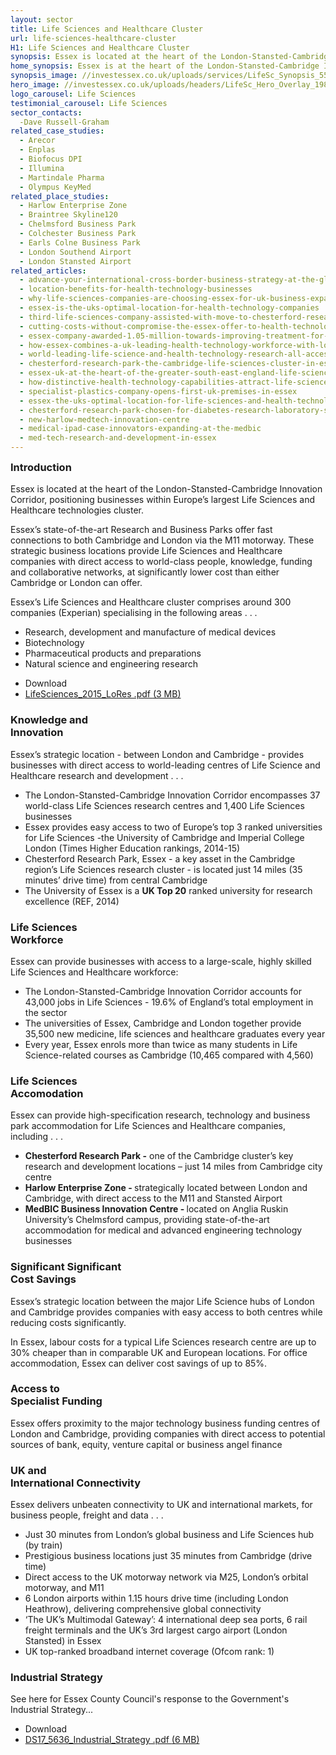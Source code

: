 ```yaml
---
layout: sector
title: Life Sciences and Healthcare Cluster
url: life-sciences-healthcare-cluster
H1: Life Sciences and Healthcare Cluster
synopsis: Essex is located at the heart of the London-Stansted-Cambridge Innovation Corridor, positioning businesses within Europe’s largest Life Sciences and Healthcare technologies cluster. 
home_synopsis: Essex is at the heart of the London-Stansted-Cambridge Innovation Corridor, positioning businesses in Europe’s largest Life Sciences & Healthcare technologies cluster
synopsis_image: //investessex.co.uk/uploads/services/LifeSc_Synopsis_555x300.jpg
hero_image: //investessex.co.uk/uploads/headers/LifeSc_Hero_Overlay_1980x600.jpg
logo_carousel: Life Sciences
testimonial_carousel: Life Sciences
sector_contacts: 
  -Dave Russell-Graham
related_case_studies: 
  - Arecor
  - Enplas
  - Biofocus DPI
  - Illumina
  - Martindale Pharma
  - Olympus KeyMed
related_place_studies:
  - Harlow Enterprise Zone
  - Braintree Skyline120
  - Chelmsford Business Park
  - Colchester Business Park
  - Earls Colne Business Park
  - London Southend Airport
  - London Stansted Airport
related_articles:
  - advance-your-international-cross-border-business-strategy-at-the-global-exp
  - location-benefits-for-health-technology-businesses
  - why-life-sciences-companies-are-choosing-essex-for-uk-business-expansions
  - essex-is-the-uks-optimal-location-for-health-technology-companies
  - third-life-sciences-company-assisted-with-move-to-chesterford-research-park
  - cutting-costs-without-compromise-the-essex-offer-to-health-technology-companies
  - essex-company-awarded-1.05-million-towards-improving-treatment-for-diabetes
  - how-essex-combines-a-uk-leading-health-technology-workforce-with-lower-labour-costs
  - world-leading-life-science-and-health-technology-research-all-accessible-from-essex
  - chesterford-research-park-the-cambridge-life-sciences-cluster-in-essex
  - essex-uk-at-the-heart-of-the-greater-south-east-england-life-sciences-and-healthcare-cluster
  - how-distinctive-health-technology-capabilities-attract-life-science-healthcare-companies-to-essex
  - specialist-plastics-company-opens-first-uk-premises-in-essex
  - essex-the-uks-optimal-location-for-life-sciences-and-health-technology-companies
  - chesterford-research-park-chosen-for-diabetes-research-laboratory-space
  - new-harlow-medtech-innovation-centre
  - medical-ipad-case-innovators-expanding-at-the-medbic
  - med-tech-research-and-development-in-essex
---
```

<h3 style="margin-top: 0px;">Introduction</h3>
<p>Essex is located at the heart of the London-Stansted-Cambridge Innovation Corridor, positioning businesses within Europe’s largest Life Sciences and Healthcare technologies cluster.</p>
<p>Essex’s state-of-the-art Research and Business Parks offer fast connections to both Cambridge and London via the M11 motorway. These strategic business locations provide Life Sciences and Healthcare companies with direct access to world-class people, knowledge, funding and collaborative networks, at significantly lower cost than either Cambridge or London can offer.</p>
<p>Essex’s Life Sciences and Healthcare cluster comprises around 300 companies (Experian) specialising in the following areas . . .</p>
<ul>
	<li>Research, development and manufacture of medical devices</li>
	<li>Biotechnology</li>
	<li>Pharmaceutical products and preparations</li>
	<li>Natural science and engineering research</li>
</ul>
<ul class="downloadable-files">                        
  <li class="header">Download</li>
  <li><a href="http://docs.google.com/viewer?url=http://investessex.co.uk/uploads/pdf/LifeSciences_2015_LoRes.pdf" alt="" class="btn ugdv_link" target="_blank">LifeSciences_2015_LoRes .pdf <span>(3 MB)</span></a></li>
</ul>
<h3>Knowledge and<br>Innovation</h3>
<p>Essex’s strategic location - between London and Cambridge - provides businesses with direct access to world-leading centres of Life Science and Healthcare research and development . . .</p>
<ul>
  <li>The London-Stansted-Cambridge Innovation Corridor encompasses 37 world-class Life Sciences research centres and 1,400 Life Sciences businesses</li>
  <li>Essex provides easy access to two of Europe’s top 3 ranked universities for Life Sciences -the University of Cambridge and Imperial College London (Times Higher Education rankings, 2014-15)</li>
  <li>Chesterford Research Park, Essex - a key asset in the Cambridge region’s Life Sciences research cluster - is located just 14 miles (35 minutes’ drive time) from central Cambridge</li>
  <li>The University of Essex is a <strong>UK Top 20</strong> ranked university for research excellence (REF, 2014)</li>
</ul>
<h3>Life Sciences<br>Workforce</h3>
<p>Essex can provide businesses with access to a large-scale, highly skilled Life Sciences and Healthcare workforce:</p>
<ul>
  <li>The London-Stansted-Cambridge Innovation Corridor accounts for 43,000 jobs in Life Sciences - 19.6% of England’s total employment in the sector</li>
  <li>The universities of Essex, Cambridge and London together provide 35,500 new medicine, life sciences and healthcare graduates every year</li>
  <li>Every year, Essex enrols more than twice as many students in Life Science-related courses as Cambridge (10,465 compared with 4,560)</li>
</ul>
<h3>Life Sciences<br>Accomodation</h3>
<p>Essex can provide high-specification research, technology and business park accommodation for Life Sciences and Healthcare companies, including . . .</p>
<ul>
  <li><strong>Chesterford Research Park -</strong> one of the Cambridge cluster’s key research and development locations – just 14 miles from Cambridge city centre</li>
  <li><strong>Harlow Enterprise Zone - </strong>strategically located between London and Cambridge, with direct access to the M11 and Stansted Airport</li>
  <li><strong>MedBIC Business Innovation Centre - </strong>located on Anglia Ruskin University’s Chelmsford campus, providing state-of-the-art accommodation for medical and advanced engineering technology businesses</li>
</ul>
<h3>Significant Significant<br>Cost Savings</h3>
<p>Essex’s strategic location between the major Life Science hubs of London and Cambridge provides companies with easy access to both centres while reducing costs significantly.</p>
<p>In Essex, labour costs for a typical Life Sciences research centre are up to 30% cheaper than in comparable UK and European locations. For office accommodation, Essex can deliver cost savings of up to 85%.</p>
<h3>Access to<br>Specialist Funding</h3>
<p>Essex offers proximity to the major technology business funding centres of London and Cambridge, providing companies with direct access to potential sources of bank, equity, venture capital or business angel finance</p>
<h3>UK and<br>International Connectivity</h3>
<p>Essex delivers unbeaten connectivity to UK and international markets, for business people, freight and data . . .</p>
<ul>
  <li>Just 30 minutes from London’s global business and Life Sciences hub (by train)</li>
  <li>Prestigious business locations just 35 minutes from Cambridge (drive time)</li>
  <li>Direct access to the UK motorway network via M25, London’s orbital motorway, and M11&nbsp;</li>
  <li>6 London airports within 1.15 hours drive time (including London Heathrow), delivering comprehensive global connectivity</li>
  <li>‘The UK’s Multimodal Gateway’: 4 international deep sea ports, 6 rail freight terminals and the UK’s 3rd largest cargo airport (London Stansted) in Essex</li>
	<li>UK top-ranked broadband internet coverage (Ofcom rank: 1)</li>
</ul>
<h3>Industrial Strategy</h3>
<p>See here for Essex County Council's response to the Government's Industrial Strategy...</p>
<ul class="downloadable-files">                        
  <li class="header">Download</li>
  <li><a href="http://docs.google.com/viewer?url=http://investessex.co.uk/uploads/pdf/DS17_5636_Industrial_Strategy.pdf" alt="" class="btn ugdv_link" target="_blank">DS17_5636_Industrial_Strategy .pdf <span>(6 MB)</span></a></li>
</ul>